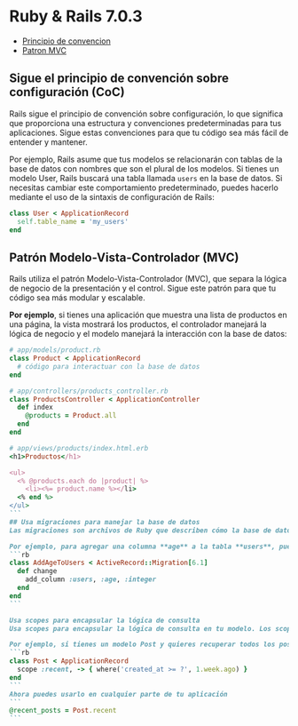# Ruby & Rails 7.0.3 

* [Principio de convencion](#sigue)
* [Patron MVC](#modelo-vista-controlador)


## Sigue el principio de convención sobre configuración (CoC)
Rails sigue el principio de convención sobre configuración, lo que significa que proporciona una estructura y convenciones predeterminadas para tus aplicaciones. Sigue estas convenciones para que tu código sea más fácil de entender y mantener.

Por ejemplo, Rails asume que tus modelos se relacionarán con tablas de la base de datos con nombres que son el plural de los modelos. Si tienes un modelo User, Rails buscará una tabla llamada `users` en la base de datos. Si necesitas cambiar este comportamiento predeterminado, puedes hacerlo mediante el uso de la sintaxis de configuración de Rails:
```rb
class User < ApplicationRecord
  self.table_name = 'my_users'
end
```
## Patrón Modelo-Vista-Controlador (MVC)
Rails utiliza el patrón Modelo-Vista-Controlador (MVC), que separa la lógica de negocio de la presentación y el control. Sigue este patrón para que tu código sea más modular y escalable.

**Por ejemplo**, si tienes una aplicación que muestra una lista de productos en una página, la vista mostrará los productos, el controlador manejará la lógica de negocio y el modelo manejará la interacción con la base de datos:
````rb
# app/models/product.rb
class Product < ApplicationRecord
  # código para interactuar con la base de datos
end

# app/controllers/products_controller.rb
class ProductsController < ApplicationController
  def index
    @products = Product.all
  end
end

# app/views/products/index.html.erb
<h1>Productos</h1>

<ul>
  <% @products.each do |product| %>
    <li><%= product.name %></li>
  <% end %>
</ul>
```
## Usa migraciones para manejar la base de datos
Las migraciones son archivos de Ruby que describen cómo la base de datos debe cambiar para satisfacer tus necesidades. Usa migraciones para modificar la base de datos en lugar de hacer cambios directamente en la base de datos.

Por ejemplo, para agregar una columna **age** a la tabla **users**, puedes crear una migración con el siguiente código:
```rb
class AddAgeToUsers < ActiveRecord::Migration[6.1]
  def change
    add_column :users, :age, :integer
  end
end
```

Usa scopes para encapsular la lógica de consulta
Usa scopes para encapsular la lógica de consulta en tu modelo. Los scopes son métodos de clase que te permiten definir consultas comunes que se pueden utilizar en diferentes partes de tu aplicación.

Por ejemplo, si tienes un modelo Post y quieres recuperar todos los posts que fueron publicados hace menos de una semana, puedes crear un scope con el siguiente código:
```rb
class Post < ApplicationRecord
  scope :recent, -> { where('created_at >= ?', 1.week.ago) }
end
```
Ahora puedes usarlo en cualquier parte de tu aplicación
```
@recent_posts = Post.recent
```

